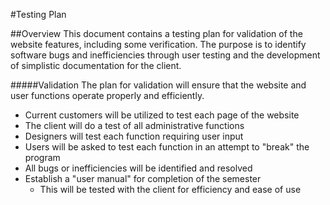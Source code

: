 #Testing Plan

##Overview
This document contains a testing plan for validation of the website features, including some verification. The purpose is to identify software bugs and inefficiencies through user testing and the development of simplistic documentation for the client.

#####Validation
The plan for validation will ensure that the website and user functions operate properly and efficiently.
* Current customers will be utilized to test each page of the website
* The client will do a test of all administrative functions
* Designers will test each function requiring user input
* Users will be asked to test each function in an attempt to "break" the program
* All bugs or inefficiencies will be identified and resolved
* Establish a "user manual" for completion of the semester
    * This will be tested with the client for efficiency and ease of use
